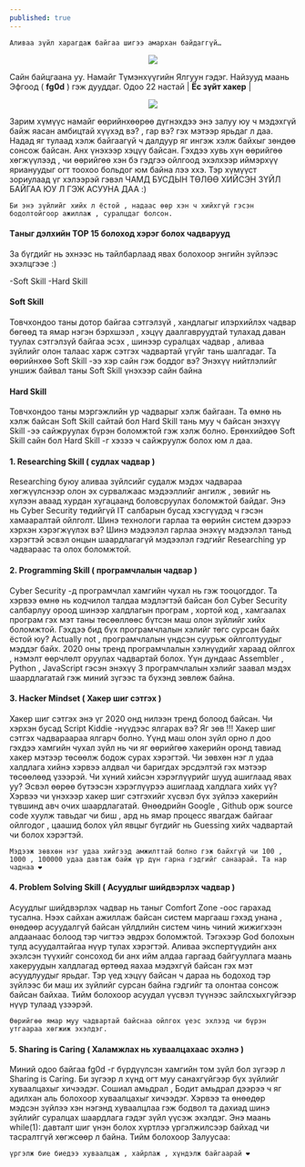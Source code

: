 ```yaml
---
published: true
---
```

`Аливаа зүйл харагдаж байгаа шигээ амархан байдаггүй…`

<p align="center">
  <img src="https://raw.githubusercontent.com/fg0d/fg0d.github.io/master/photos/htb/htb-1.jpeg">
</p>


Сайн байцгаана уу. Намайг Түмэнхүүгийн Ялгуун гэдэг. Найзууд маань Эфгоод ( **fg0d** ) гэж дууддаг. Одоо 22 настай | **Ёс зүйт хакер** |

<p align="center">
  <img src="https://raw.githubusercontent.com/fg0d/fg0d.github.io/master/photos/htb/htb-2.png">
</p>

Зарим хүмүүс намайг өөрийнхөөрөө дүгнэхдээ энэ залуу юу ч мэдэхгүй байж яасан амбицтай хүүхэд вэ? , гар вэ? гэх мэтээр ярьдаг л даа. Надад яг тулаад хэлж байгаагүй ч далдуур яг ингэж хэлж байхыг зөндөө сонсож байсан. Анх үнэхээр хэцүү байсан. Гэхдээ хувь хүн өөрийгөө хөгжүүлээд , чи өөрийгөө хэн бэ гэдгээ ойлгоод эхэлхээр иймэрхүү яриануудыг огт тоохоо больдог юм байна лээ ххэ. Тэр хүмүүст зориулаад үг хэлээрэй гэвэл ЧАМД БУСДЫН ТӨЛӨӨ ХИЙСЭН ЗҮЙЛ БАЙГАА ЮУ Л ГЭЖ АСУУНА ДАА :)

`Би энэ зүйлийг хийх л ёстой , надаас өөр хэн ч хийхгүй гэсэн бодолтойгоор ажиллаж , суралцдаг болсон.`

#### Tаныг дэлхийн TOP 15 болоход хэрэг болох чадварууд

За бүгдийг нь эхнээс нь тайлбарлаад явах болохоор энгийн зүйлээс эхэлцгээе :)

-Soft Skill
-Hard Skill

#### Soft Skill
Товчхондоо таны дотор байгаа сэтгэлзүй , хандлагыг илэрхийлэх чадвар бөгөөд та ямар нэгэн бэрхшээл , хэцүү даалгавруудтай тулахад даван туулах сэтгэлзүй байгаа эсэх , шинээр суралцах чадвар , аливаа зүйлийг олон талаас харж сэтгэх чадвартай үгүйг тань шалгадаг. Та өөрийнхөө Soft Skill -ээ хэр сайн гэж боддог вэ? Энэхүү нийтлэлийг уншиж байвал таны Soft Skill үнэхээр сайн байна

#### Hard Skill
Товчхондоо таны мэргэжлийн ур чадварыг хэлж байгаан. Та өмнө нь хэлж байсан Soft Skill сайтай бол Hard Skill тань муу ч байсан энэхүү Skill -ээ сайжруулах бүрэн боломжтой гэж хэлж болно. Ерөнхийдөө Soft Skill сайн бол Hard Skill -г хэзээ ч сайжруулж болох юм л даа.

#### 1. Researching Skill ( судлах чадвар )
Researching буюу аливаа зүйлсийг судалж мэдэх чадвараа хөгжүүлснээр олон эх сурвалжаас мэдээллийг ангилж , зөвийг нь хүлээн аваад хурдан хугацаанд боловсруулах боломжтой байдаг. Энэ нь Cyber Security төдийгүй IT салбарын бусад хэсгүүдэд ч гэсэн хамааралтай ойлголт. Шинэ технологи гарлаа та өөрийн систем дээрээ хэрхэн хэрэгжүүлэх вэ? Шинэ мэдээлэл гарлаа энэхүү мэдээлэл таньд хэрэгтэй эсвэл онцын шаардлагагүй мэдээлэл гэдгийг Researching ур чадвараас та олох боломжтой.

#### 2. Programming Skill ( програмчлалын чадвар )
Cyber Security -д програмчлал хамгийн чухал нь гэж тооцогддог. Та хэрвээ өмнө нь кодчилол талдаа мэдлэгтэй байсан бол Cyber Security салбарлуу ороод шинээр халдлагын програм , хортой код , хамгаалах програм гэх мэт таны төсөөллөөс бүтсэн маш олон зүйлийг хийх боломжтой. Гэхдээ бид бүх програмчлалын хэлийг төгс сурсан байх ёстой юу? Actually not , програмчлалын үндсэн суурьж ойлголтуудыг мэддэг байх. 2020 оны тренд програмчлалын хэлнүүдийг хараад ойлгох , нэмэлт өөрчлөлт оруулах чадвартай болох. Үүн дундаас Assembler , Python , JavaScript гэсэн энэхүү 3 програмчлалын хэлийг заавал мэдэх шаардлагатай гэж миний зүгээс та бүхэнд зөвлөж байна.

#### 3. Hacker Mindset ( Хакер шиг сэтгэх )
Хакер шиг сэтгэх энэ үг 2020 онд нилээн тренд болоод байсан. Чи хэрхэн бусад Script Kiddie -нүүдээс ялгарах вэ? Яг зөв !!! Хакер шиг сэтгэх чадвараараа ялгарч болно. Үүнд маш олон зүйл орно л доо гэхдээ хамгийн чухал зүйл нь чи яг өөрийгөө хакерийн оронд тавиад хакер мэтээр төсөөлж бодож сурах хэрэгтэй. Чи зөвхөн нэг л удаа халдлага хийнэ хэрвээ алдвал чи баригдах эрсдэлтэй гэх мэтээр төсөөлөөд үзээрэй. Чи хүний хийсэн хэрэглүүрийг шууд ашиглаад явах уу? Эсвэл өөрөө бүтээсэн хэрэглүүрээ ашиглаад халдлага хийх үү? Хэрвээ чи үнэхээр хакер шиг сэтгэхийг хүсвэл бүх зүйлээ хакерийн түвшинд авч очих шаардлагатай. Өнөөдрийн Google , Github орж source code хуулж тавьдаг чи биш , ард нь ямар процесс явагдаж байгааг ойлгодог , цаашид болох үйл явцыг бүгдийг нь Guessing хийх чадвартай чи болох хэрэгтэй.

`Мэдээж зөвхөн нэг удаа хийгээд амжилттай болно гэж байхгүй чи 100 , 1000 , 100000 удаа давтаж байж үр дүн гарна гэдгийг санаарай. Та нар чаднаа ❤`

#### 4. Problem Solving Skill ( Асуудлыг шийдвэрлэх чадвар )
Асуудлыг шийдвэрлэх чадвар нь таныг Comfort Zone -оос гарахад тусална. Нээх сайхан ажиллаж байсан систем маргааш гэхэд унана , өнөдөөр асуудалгүй байсан үйлдлийн систем чинь чиний жижигхээн алдаанаас болоод тэр чигтээ эвдрэх боломжтой. Тэгэхээр God болохын тулд асуудалтайгаа нүүр тулах хэрэгтэй. Аливаа экспертүүдийн анх эхэлсэн түүхийг сонсоход би анх ийм алдаа гаргаад байгууллага маань хакеруудын халдлагад өртөөд яахаа мэдэхгүй байсан гэх мэт асуудлуудыг ярьдаг. Тэр үед хэцүү байсан ч дараа нь бодоход тэр зүйлээс би маш их зүйлийг сурсан байна гэдгийг та олонтаа сонсож байсан байхаа. Тийм болохоор асуудал үүсвэл түүнээс зайлсхыхгүйгээр нүүр тулаад үзээрэй.

`Өөрийгөө ямар муу чадвартай байснаа ойлгох үеэс эхлээд чи бүрэн утгаараа хөгжиж эхэлдэг.`

#### 5. Sharing is Caring ( Халамжлах нь хуваалцахаас эхэлнэ )
Миний одоо байгаа fg0d -г бүрдүүлсэн хамгийн том зүйл бол зүгээр л Sharing is Caring. Би зүгээр л хүнд огт муу санахгүйгээр бүх зүйлийг хуваалцахыг хичээдэг. Сошиал амьдрал , Бодит амьдрал дээрээ ч яг адилхан аль болохоор хуваалцахыг хичээдэг. Хэрвээ та өнөөдөр мэдсэн зүйлээ хэн нэгэнд хуваалцлаа гэж бодвол та дахиад шинэ зүйлийг суралцах шаардлага гэдэг зүйл үүсэж эхэлдэг. Энэ маань while(1): давталт шиг үнэн болох хүртлээ үргэлжилсээр байхад чи тасралтгүй хөгжсөөр л байна. Тийм болохоор Залуусаа:

`үргэлж бие биедээ хуваалцаж , хайрлаж , хүндэлж байгаарай ❤`
